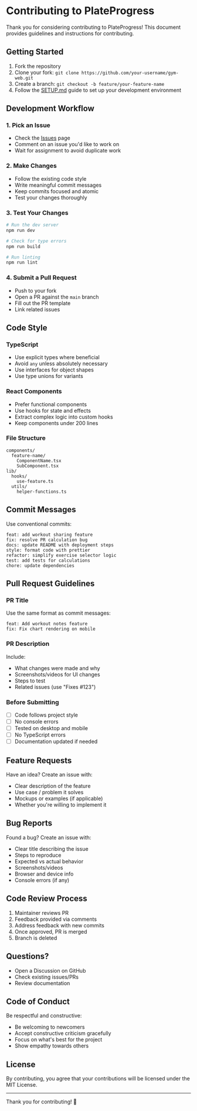# Contributing to PlateProgress

Thank you for considering contributing to PlateProgress! This document provides guidelines and instructions for contributing.

## Getting Started

1. Fork the repository
2. Clone your fork: `git clone https://github.com/your-username/gym-web.git`
3. Create a branch: `git checkout -b feature/your-feature-name`
4. Follow the [SETUP.md](SETUP.md) guide to set up your development environment

## Development Workflow

### 1. Pick an Issue
- Check the [Issues](https://github.com/yourusername/gym-web/issues) page
- Comment on an issue you'd like to work on
- Wait for assignment to avoid duplicate work

### 2. Make Changes
- Follow the existing code style
- Write meaningful commit messages
- Keep commits focused and atomic
- Test your changes thoroughly

### 3. Test Your Changes
```bash
# Run the dev server
npm run dev

# Check for type errors
npm run build

# Run linting
npm run lint
```

### 4. Submit a Pull Request
- Push to your fork
- Open a PR against the `main` branch
- Fill out the PR template
- Link related issues

## Code Style

### TypeScript
- Use explicit types where beneficial
- Avoid `any` unless absolutely necessary
- Use interfaces for object shapes
- Use type unions for variants

### React Components
- Prefer functional components
- Use hooks for state and effects
- Extract complex logic into custom hooks
- Keep components under 200 lines

### File Structure
```
components/
  feature-name/
    ComponentName.tsx
    SubComponent.tsx
lib/
  hooks/
    use-feature.ts
  utils/
    helper-functions.ts
```

## Commit Messages

Use conventional commits:
```
feat: add workout sharing feature
fix: resolve PR calculation bug
docs: update README with deployment steps
style: format code with prettier
refactor: simplify exercise selector logic
test: add tests for calculations
chore: update dependencies
```

## Pull Request Guidelines

### PR Title
Use the same format as commit messages:
```
feat: Add workout notes feature
fix: Fix chart rendering on mobile
```

### PR Description
Include:
- What changes were made and why
- Screenshots/videos for UI changes
- Steps to test
- Related issues (use "Fixes #123")

### Before Submitting
- [ ] Code follows project style
- [ ] No console errors
- [ ] Tested on desktop and mobile
- [ ] No TypeScript errors
- [ ] Documentation updated if needed

## Feature Requests

Have an idea? Create an issue with:
- Clear description of the feature
- Use case / problem it solves
- Mockups or examples (if applicable)
- Whether you're willing to implement it

## Bug Reports

Found a bug? Create an issue with:
- Clear title describing the issue
- Steps to reproduce
- Expected vs actual behavior
- Screenshots/videos
- Browser and device info
- Console errors (if any)

## Code Review Process

1. Maintainer reviews PR
2. Feedback provided via comments
3. Address feedback with new commits
4. Once approved, PR is merged
5. Branch is deleted

## Questions?

- Open a Discussion on GitHub
- Check existing issues/PRs
- Review documentation

## Code of Conduct

Be respectful and constructive:
- Be welcoming to newcomers
- Accept constructive criticism gracefully
- Focus on what's best for the project
- Show empathy towards others

## License

By contributing, you agree that your contributions will be licensed under the MIT License.

---

Thank you for contributing! 🎉


